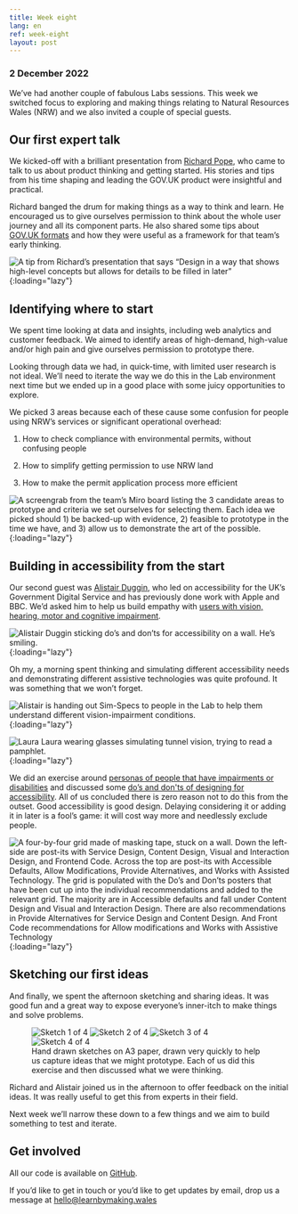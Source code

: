 ```yaml
---
title: Week eight
lang: en
ref: week-eight
layout: post
---
```


### 2 December 2022

We’ve had another couple of fabulous Labs sessions. This week we switched focus to exploring and making things relating to Natural Resources Wales (NRW) and we also invited a couple of special guests.

## Our first expert talk

We kicked-off with a brilliant presentation from [Richard Pope](https://richardpope.org/), who came to talk to us about product thinking and getting started. His stories and tips from his time shaping and leading the GOV.UK product were insightful and practical.

Richard banged the drum for making things as a way to think and learn. He encouraged us to give ourselves permission to think about the whole user journey and all its component parts. He also shared some tips about [GOV.UK formats](https://flic.kr/p/An8WNz) and how they were useful as a framework for that team’s early thinking.

![A tip from Richard’s presentation that says “Design in a way that shows high-level concepts but allows for details to be filled in later”](/assets/images/papal-message.png){:loading="lazy"}


## Identifying where to start
We spent time looking at data and insights, including web analytics and customer feedback. We aimed to identify areas of high-demand, high-value and/or high pain and give ourselves permission to prototype there.  

Looking through data we had, in quick-time, with limited user research is not ideal. We’ll need to iterate the way we do this in the Lab environment next time but we ended up in a good place with some juicy opportunities to explore.

We picked 3 areas because each of these cause some confusion for people using NRW’s services or significant operational overhead:

1. How to check compliance with environmental permits, without confusing people

1. How to simplify getting permission to use NRW land 

1. How to make the permit application process more efficient

![A screengrab from the team’s Miro board listing the 3 candidate areas to prototype and criteria we set ourselves for selecting them. Each idea we picked should 1) be backed-up with evidence, 2) feasible to prototype in the time we have, and 3) allow us to demonstrate the art of the possible.](/assets/images/where-to-start.png){:loading="lazy"}


## Building in accessibility from the start
Our second guest was [Alistair Duggin](https://alistairduggin.com), who led on accessibility for the UK’s Government Digital Service and has previously done work with Apple and BBC. We’d asked him to help us build empathy with [users with vision, hearing, motor and cognitive impairment](https://accessibility.blog.gov.uk/2016/05/16/consider-the-range-of-people-that-will-use-your-product-or-service/). 

![Alistair Duggin sticking do’s and don’ts for accessibility on a wall.  He’s smiling.](/assets/images/alistair-duggin-smiling.jpeg){:loading="lazy"}

Oh my, a morning spent thinking and simulating different accessibility needs and demonstrating different assistive technologies was quite profound.  It was something that we won’t forget.

![Alistair is handing out Sim-Specs to people in the Lab to help them understand different vision-impairment conditions.](/assets/images/handing-out-specs.jpeg){:loading="lazy"}

![Laura Laura wearing glasses simulating tunnel vision, trying to read a pamphlet.](/assets/images/laura-sim-specs.jpeg){:loading="lazy"}

We did an exercise around [personas of people that have impairments or disabilities](https://www.gov.uk/government/publications/understanding-disabilities-and-impairments-user-profiles) and discussed some [do’s and don'ts of designing for accessibility](https://accessibility.blog.gov.uk/2016/09/02/dos-and-donts-on-designing-for-accessibility/).  All of us concluded there is zero reason not to do this from the outset. Good accessibility is good design. Delaying considering it or adding it in later is a fool’s game: it will cost way more and needlessly exclude people. 

![A four-by-four grid made of masking tape, stuck on a wall.  Down the left-side are post-its with Service Design, Content Design, Visual and Interaction Design, and Frontend Code.  Across the top are post-its with Accessible Defaults, Allow Modifications, Provide Alternatives, and Works with Assisted Technology.  The grid is populated with the Do’s and Don’ts posters that have been cut up into the individual recommendations and added to the relevant grid.  The majority are in Accessible defaults and fall under Content Design and Visual and Interaction Design. There are also recommendations in Provide Alternatives for Service Design and Content Design. And Front Code recommendations for Allow modifications and Works with Assistive Technology](/assets/images/accessibility-grid.jpeg){:loading="lazy"}


## Sketching our first ideas
And finally, we spent the afternoon sketching and sharing ideas.  It was good fun and a great way to expose everyone’s inner-itch to make things and solve problems.

<figure class="app-multi-image">
  <img src="/assets/images/sketch1.jpeg" alt="Sketch 1 of 4" loading="lazy">
  <img src="/assets/images/sketch-lucinda.jpg" alt="Sketch 2 of 4" loading="lazy">
  <img src="/assets/images/sketch3.jpeg" alt="Sketch 3 of 4" loading="lazy">
  <img src="/assets/images/sketch4.jpeg" alt="Sketch 4 of 4" loading="lazy">
  <figcaption class="app-multi-image__caption">Hand drawn sketches on A3 paper, drawn very quickly to help us capture ideas that we might prototype. Each of us did this exercise and then discussed what we were thinking.</figcaption>
</figure>

Richard and Alistair joined us in the afternoon to offer feedback on the initial ideas. It was really useful to get this from experts in their field.

Next week we’ll narrow these down to a few things and we aim to build something to test and iterate. 


## Get involved
All our code is available on [GitHub](https://github.com/orgs/learnbymakingwales/repositories).

If you’d like to get in touch or you’d like to get updates by email, drop us a message at [hello@learnbymaking.wales](mailTo:hello@learnbymaking.wales)







